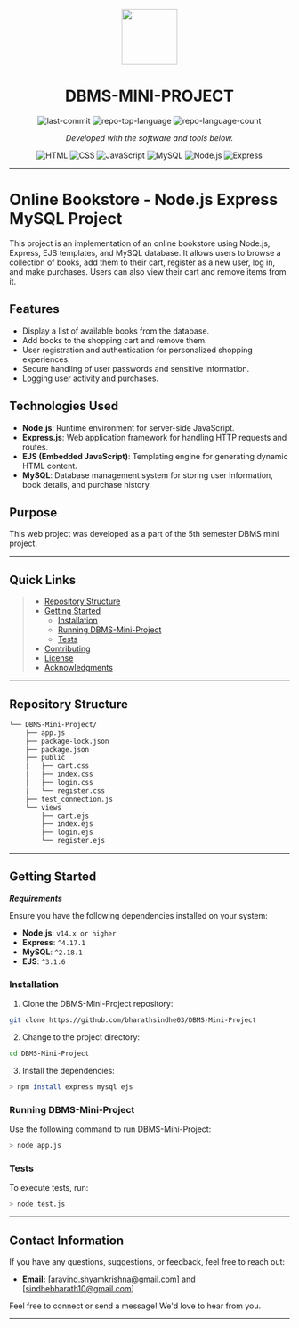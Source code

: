 <p align="center">
  <img src="https://img.icons8.com/external-tal-revivo-regular-tal-revivo/96/external-readme-is-a-easy-to-build-a-developer-hub-that-adapts-to-the-user-logo-regular-tal-revivo.png" width="100" />
</p>
<p align="center">
    <h1 align="center">DBMS-MINI-PROJECT</h1>
</p>

<p align="center">
	<img src="https://img.shields.io/github/last-commit/bharathsindhe03/DBMS-Mini-Project?style=flat&logo=git&logoColor=white&color=0080ff" alt="last-commit">
	<img src="https://img.shields.io/github/languages/top/bharathsindhe03/DBMS-Mini-Project?style=flat&color=0080ff" alt="repo-top-language">
	<img src="https://img.shields.io/github/languages/count/bharathsindhe03/DBMS-Mini-Project?style=flat&color=0080ff" alt="repo-language-count">
<p>
<p align="center">
		<em>Developed with the software and tools below.</em>
</p>
<p align="center">
    <img src="https://img.shields.io/badge/HTML-E34F26.svg?style=flat&logo=HTML5&logoColor=white" alt="HTML">
	<img src="https://img.shields.io/badge/CSS-1572B6.svg?style=flat&logo=CSS3&logoColor=white" alt="CSS">
	<img src="https://img.shields.io/badge/JavaScript-F7DF1E.svg?style=flat&logo=JavaScript&logoColor=black" alt="JavaScript">
	<img src="https://img.shields.io/badge/MySQL-4479A1.svg?style=flat&logo=MySQL&logoColor=white" alt="MySQL">
    <img src="https://img.shields.io/badge/Node.js-339933.svg?style=flat&logo=Node.js&logoColor=white" alt="Node.js">
	<img src="https://img.shields.io/badge/Express-000000.svg?style=flat&logo=Express&logoColor=white" alt="Express">
</p>
<hr>

# Online Bookstore - Node.js Express MySQL Project

This project is an implementation of an online bookstore using Node.js, Express, EJS templates, and MySQL database. It allows users to browse a collection of books, add them to their cart, register as a new user, log in, and make purchases. Users can also view their cart and remove items from it.

## Features

- Display a list of available books from the database.
- Add books to the shopping cart and remove them.
- User registration and authentication for personalized shopping experiences.
- Secure handling of user passwords and sensitive information.
- Logging user activity and purchases.

## Technologies Used

- **Node.js**: Runtime environment for server-side JavaScript.
- **Express.js**: Web application framework for handling HTTP requests and routes.
- **EJS (Embedded JavaScript)**: Templating engine for generating dynamic HTML content.
- **MySQL**: Database management system for storing user information, book details, and purchase history.

## Purpose

This web project was developed as a part of the 5th semester DBMS mini project.


---

##  Quick Links

> - [ Repository Structure](#-repository-structure)
> - [ Getting Started](#-getting-started)
>   - [ Installation](#-installation)
>   - [ Running DBMS-Mini-Project](#-running-DBMS-Mini-Project)
>   - [ Tests](#-tests)
> - [ Contributing](#-contributing)
> - [ License](#-license)
> - [ Acknowledgments](#-acknowledgments)

---

##  Repository Structure

```sh
└── DBMS-Mini-Project/
    ├── app.js
    ├── package-lock.json
    ├── package.json
    ├── public
    │   ├── cart.css
    │   ├── index.css
    │   ├── login.css
    │   └── register.css
    ├── test_connection.js
    └── views
        ├── cart.ejs
        ├── index.ejs
        ├── login.ejs
        └── register.ejs
```

---


##  Getting Started

***Requirements***

Ensure you have the following dependencies installed on your system:


* **Node.js**: `v14.x or higher`
* **Express**: `^4.17.1`
* **MySQL**: `^2.18.1`
* **EJS**: `^3.1.6`

###  Installation

1. Clone the DBMS-Mini-Project repository:

```sh
git clone https://github.com/bharathsindhe03/DBMS-Mini-Project
```

2. Change to the project directory:

```sh
cd DBMS-Mini-Project
```

3. Install the dependencies:

```sh
> npm install express mysql ejs
```

###  Running DBMS-Mini-Project

Use the following command to run DBMS-Mini-Project:

```sh
> node app.js
```

###  Tests

To execute tests, run:

```sh
> node test.js
```

---

## Contact Information

If you have any questions, suggestions, or feedback, feel free to reach out:

- **Email:** [aravind.shyamkrishna@gmail.com] and [sindhebharath10@gmail.com]


Feel free to connect or send a message! We'd love to hear from you.

---
